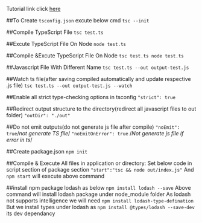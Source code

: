 Tutorial link click [here](https://www.youtube.com/watch?v=90b9MgQvwUY&index=23&list=PLqq-6Pq4lTTanfgsbnFzfWUhhAz3tIezU)

##To Create `tsconfig.json` excute below cmd
`tsc --init`

##Compile TypeScript File 
`tsc test.ts`

##Excute TypeScript File On Node
`node test.ts`

##Compile &Excute TypeScript File On Node
`tsc test.ts node test.ts`

##Javascript File With Different Name
`tsc test.ts --out output-test.js`

##Watch ts file(after saving compiled automatically and update respective .js file)
`tsc test.ts --out output-test.js --watch`

##Enable all strict type-checking options in tsconfig
 `"strict": true` 

##Redirect output structure to the directory(redirect all javascript files to out folder)
 `"outDir": "./out"`

##Do not emit outputs(do not generate js file after compile)
  `"noEmit": true`/*not generate TS file*/
  `"noEmitOnError": true` /*Not generate js file if error in ts*/

##Create package.json
 `npm init`

##Compile & Execute All files in application or directory:
Set below code in script section of package section
`"start":"tsc && node out/index.js"` And 
`npm start` will execute above command

##install npm package lodash as below
`npm install lodash --save`
Above command will install lodash package under node_module folder
As lodash not supports intelligence we will need `npm install lodash-type-defination`
But we install types under lodash as `npm install @types/lodash --save-dev` its dev dependancy



